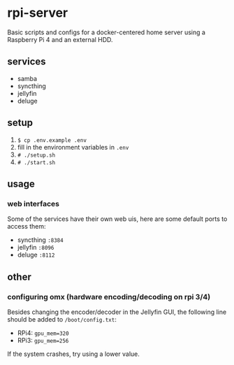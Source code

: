 # rpi-server
Basic scripts and configs for a docker-centered home server using a Raspberry Pi 4 and an external HDD.

## services
- samba
- syncthing
- jellyfin
- deluge

## setup
1. `$ cp .env.example .env`
2. fill in the environment variables in `.env`
3. `# ./setup.sh`
4. `# ./start.sh`

## usage
### web interfaces
Some of the services have their own web uis, here are some default ports to access them:
- syncthing `:8384`
- jellyfin `:8096`
- deluge `:8112`

## other
### configuring omx (hardware encoding/decoding on rpi 3/4)
Besides changing the encoder/decoder in the Jellyfin GUI, the following line should be added to `/boot/config.txt`:
- RPi4: `gpu_mem=320`
- RPi3: `gpu_mem=256`

If the system crashes, try using a lower value.
